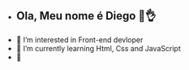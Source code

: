 - ## Ola, Meu nome é Diego 👏👌
- 👀 I’m interested in Front-end devloper
- 🌱 I’m currently learning Html, Css and JavaScript
- 💞️ 
<!---- 📫 How to reach me > whayspa
🐱‍🏍

Dikendev/Dikendev is a ✨ special ✨ repository because its `README.md` (this file) appears on your GitHub profile.
You can click the Preview link to take a look at your changes.
--->
